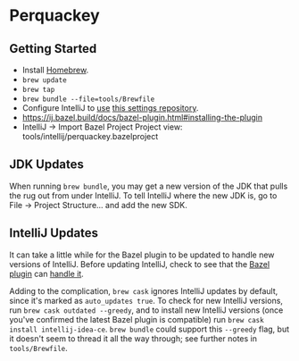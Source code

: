 # Perquackey

## Getting Started

* Install [Homebrew](https://brew.sh/).
* `brew update`
* `brew tap`
* `brew bundle --file=tools/Brewfile`
* Configure IntelliJ to [use](https://www.jetbrains.com/help/idea/sharing-your-ide-settings.html#settings-repository) [this settings repository](https://github.com/matthewtodd/intellij-idea-settings).
* https://ij.bazel.build/docs/bazel-plugin.html#installing-the-plugin
* IntelliJ -> Import Bazel Project
  Project view: tools/intellij/perquackey.bazelproject

## JDK Updates

When running `brew bundle`, you may get a new version of the JDK
that pulls the rug out from under IntelliJ.
To tell IntelliJ where the new JDK is, go to
File -> Project Structure... and add the new SDK.

## IntelliJ Updates

It can take a little while for the Bazel plugin to be updated
to handle new versions of IntelliJ.
Before updating IntelliJ, check to see that the
[Bazel plugin](https://plugins.jetbrains.com/plugin/8609-bazel) can
[handle it](https://www.jetbrains.com/idea/download/#section=mac).

Adding to the complication, `brew cask` ignores IntelliJ updates by default,
since it's marked as `auto_updates true`.
To check for new IntelliJ versions, run
`brew cask outdated --greedy`,
and to install new IntelliJ versions
(once you've confirmed the latest Bazel plugin is compatible) run
`brew cask install intellij-idea-ce`.
`brew bundle` could support this `--greedy` flag,
but it doesn't seem to thread it all the way through;
see further notes in `tools/Brewfile`.
